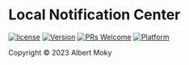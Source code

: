 # Local Notification Center


[![license](https://img.shields.io/github/license/mashape/apistatus.svg)](https://github.com/dimchat/sdk-dart/blob/master/LICENSE)
[![Version](https://img.shields.io/badge/alpha-0.1.0-red.svg)](https://github.com/dimchat/sdk-dart/archive/master.zip)
[![PRs Welcome](https://img.shields.io/badge/PRs-welcome-brightgreen.svg)](https://github.com/dimchat/sdk-dart/pulls)
[![Platform](https://img.shields.io/badge/Platform-Dart%203-brightgreen.svg)](https://github.com/dimchat/sdk-dart/wiki)

Copyright &copy; 2023 Albert Moky
